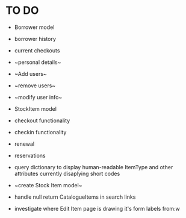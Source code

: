 # TO DO

- Borrower model 

- borrower history
- current checkouts
- ~personal details~ 
- ~Add users~
- ~remove users~
- ~modify user info~

- StockItem model 

- checkout functionality
- checkin functionality
- renewal 
- reservations 

- query dictionary to display human-readable ItemType and other attributes currently disaplying short codes 

- ~create Stock Item model~
- handle null return CatalogueItems in search links
- investigate where Edit Item page is drawing it's form labels from:w


